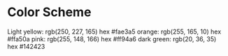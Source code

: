 # Color Scheme
Light yellow: rgb(250, 227, 165) hex #fae3a5
orange: rgb(255, 165, 10) hex #ffa50a
pink: rgb(255, 148, 166)  hex #ff94a6
dark green: rgb(20, 36, 35) hex #142423
